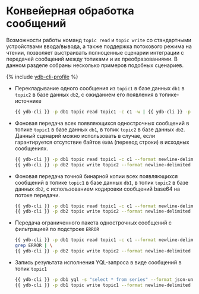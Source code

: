 # Конвейерная обработка сообщений

Возможности работы команд `topic read` и `topic write` со стандартными устройствами ввода/вывода, а также поддержка потокового режима на чтении, позволяет выстраивать полноценные сценарии интеграции с передачей сообщений между топиками и их преобразованиями. В данном разделе собраны несколько примеров подобных сценариев.

{% include [ydb-cli-profile](../../_includes/ydb-cli-profile.md) %}

* Перекладывание одного сообщения из `topic1` в базе данных `db1` в `topic2` в базе данных `db2`, с ожиданием его появления в топике-источнике

  ```bash
  {{ ydb-cli }} -p db1 topic read topic1 -c c1 -w | {{ ydb-cli }} -p db2 topic write topic2 
  ```

* Фоновая передача всех появляющихся однострочных сообщений в топике `topic1` в базе данных `db1`, в топик `topic2` в базе данных `db2`. Данный сценарий можно использовать в случае, если гарантируется отсутствие байтов `0x0A` (перевод строки) в исходных сообщениях.

  ```bash
  {{ ydb-cli }} -p db1 topic read topic1 -c c1 --format newline-delimited -w | \
  {{ ydb-cli }} -p db2 topic write topic2 --format newline-delimited
  ```

* Фоновая передача точной бинарной копии всех появляющихся сообщений в топике `topic1` в базе данных `db1`, в топик `topic2` в базе данных `db2`, с использованием кодировки сообщений base64 на потоке передачи.

  ```bash
  {{ ydb-cli }} -p db1 topic read topic1 -c c1 --format newline-delimited -w --transform base64 | \
  {{ ydb-cli }} -p db2 topic write topic2 --format newline-delimited --transform base64
  ```

* Передача ограниченного пакета однострочных сообщений с фильтрацией по подстроке `ERROR`

  ```bash
  {{ ydb-cli }} -p db1 topic read topic1 -c c1 --format newline-delimited | \
  grep ERROR | \
  {{ ydb-cli }} -p db2 topic write topic2 --format newline-delimited
  ```

* Запись результата исполнения YQL-запроса в виде сообщений в топик `topic1`

  ```bash
  {{ ydb-cli }} -p db1 yql -s "select * from series" --format json-unicode | \
  {{ ydb-cli }} -p db1 topic write topic1 --format newline-delimited
  ```
